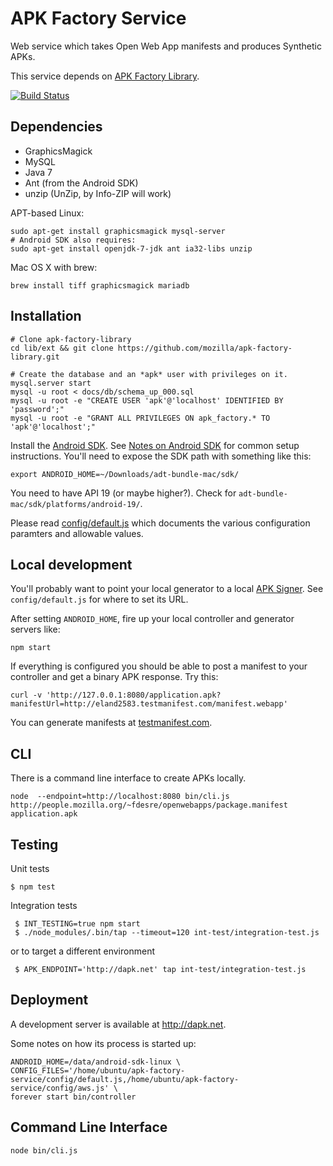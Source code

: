 APK Factory Service
===================

Web service which takes Open Web App manifests and produces Synthetic APKs.

This service depends on [APK Factory Library](https://github.com/mozilla/apk-factory-library).

[![Build Status](https://travis-ci.org/mozilla/apk-factory-service.png)](https://travis-ci.org/mozilla/apk-factory-service)

Dependencies
------------

* GraphicsMagick
* MySQL
* Java 7
* Ant (from the Android SDK)
* unzip (UnZip, by Info-ZIP will work)

APT-based Linux:

    sudo apt-get install graphicsmagick mysql-server
    # Android SDK also requires:
    sudo apt-get install openjdk-7-jdk ant ia32-libs unzip

Mac OS X with brew:

    brew install tiff graphicsmagick mariadb

Installation
------------

    # Clone apk-factory-library
    cd lib/ext && git clone https://github.com/mozilla/apk-factory-library.git

    # Create the database and an *apk* user with privileges on it.
    mysql.server start
    mysql -u root < docs/db/schema_up_000.sql
    mysql -u root -e "CREATE USER 'apk'@'localhost' IDENTIFIED BY 'password';"
    mysql -u root -e "GRANT ALL PRIVILEGES ON apk_factory.* TO 'apk'@'localhost';"

Install the [Android SDK](http://developer.android.com/sdk/index.html).
See [Notes on Android SDK](https://wiki.mozilla.org/Mobile/Fennec/Android#Install_Android_SDK)
for common setup instructions.
You'll need to expose the SDK path with something like this:

    export ANDROID_HOME=~/Downloads/adt-bundle-mac/sdk/

You need to have API 19 (or maybe higher?). Check for
`adt-bundle-mac/sdk/platforms/android-19/`.

Please read [config/default.js](config/default.js) which documents the various
configuration paramters and allowable values.

Local development
-----------------

You'll probably want to point your local generator to a local
[APK Signer](https://github.com/mozilla/apk-signer).
See `config/default.js` for where to set its URL.

After setting `ANDROID_HOME`, fire up your local controller and generator
servers like:

    npm start

If everything is configured you should be able to post a manifest to your controller
and get a binary APK response. Try this:

    curl -v 'http://127.0.0.1:8080/application.apk?manifestUrl=http://eland2583.testmanifest.com/manifest.webapp'

You can generate manifests at [testmanifest.com](http://testmanifest.com/).

CLI
---

There is a command line interface to create APKs locally.

    node  --endpoint=http://localhost:8080 bin/cli.js http://people.mozilla.org/~fdesre/openwebapps/package.manifest application.apk

Testing
-------

Unit tests

    $ npm test

Integration tests

     $ INT_TESTING=true npm start
     $ ./node_modules/.bin/tap --timeout=120 int-test/integration-test.js

or to target a different environment

     $ APK_ENDPOINT='http://dapk.net' tap int-test/integration-test.js

Deployment
----------

A development server is available at http://dapk.net.

Some notes on how its process is started up:

    ANDROID_HOME=/data/android-sdk-linux \
    CONFIG_FILES='/home/ubuntu/apk-factory-service/config/default.js,/home/ubuntu/apk-factory-service/config/aws.js' \
    forever start bin/controller

Command Line Interface
----------------------

    node bin/cli.js

